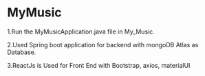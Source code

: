 # MyMusic

1.Run the MyMusicApplication.java file in My_Music.

2.Used Spring boot application for backend with mongoDB Atlas as Database.

3.ReactJs is Used for Front End with Bootstrap, axios, materialUI
